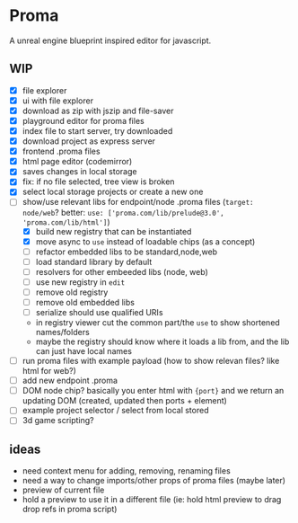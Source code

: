 # Proma

A unreal engine blueprint inspired editor for javascript.

## WIP

- [x] file explorer
- [x] ui with file explorer
- [x] download as zip with jszip and file-saver
- [x] playground editor for proma files
- [x] index file to start server, try downloaded
- [x] download project as express server
- [x] frontend .proma files
- [x] html page editor (codemirror)
- [x] saves changes in local storage
- [x] fix: if no file selected, tree view is broken
- [x] select local storage projects or create a new one
- [ ] show/use relevant libs for endpoint/node .proma files (`target: node/web`? better: `use: ['proma.com/lib/prelude@3.0', 'proma.com/lib/html']`)
  - [x] build new registry that can be instantiated
  - [x] move async to `use` instead of loadable chips (as a concept)
  - [ ] refactor embedded libs to be standard,node,web
  - [ ] load standard library by default
  - [ ] resolvers for other embeeded libs (node, web)
  - [ ] use new registry in `edit`
  - [ ] remove old registry
  - [ ] remove old embedded libs
  - [ ] serialize should use qualified URIs
  - in registry viewer cut the common part/the `use` to show shortened names/folders
  - maybe the registry should know where it loads a lib from, and the lib can just have local names
- [ ] run proma files with example payload (how to show relevan files? like html for web?)
- [ ] add new endpoint .proma
- [ ] DOM node chip? basically you enter html with `{port}` and we return an updating DOM (created, updated then ports + element)
- [ ] example project selector / select from local stored
- [ ] 3d game scripting?

## ideas
- need context menu for adding, removing, renaming files
- need a way to change imports/other props of proma files (maybe later)
- preview of current file
- hold a preview to use it in a different file (ie: hold html preview to drag drop refs in proma script)
